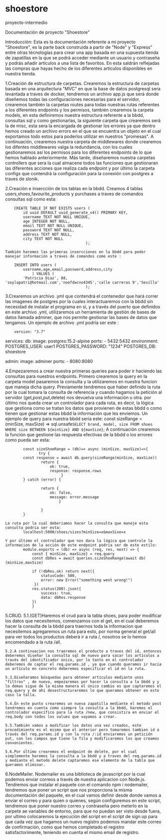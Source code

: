 # shoestore
proyecto-intermedio


Documentación de proyecto "Shoestore"

Introducción:
    Esta es la documentación referente a mi proyecto "Shoestore", es la parte back construida a partir de "Node" y "Express" entre otras técnologías para crear una app basada en una supuesta tienda de zapatillas en la que se podrá acceder mediante un usuario y contraseña y podrás añadir artículos a una lista de favoritos. En esta saldrán reflejadas las compras que hayas hecho de los diferentes artículos disponibles en nuestra tienda.

1.Creación de estructura de carpetas.
    Crearemos la estructura de carpetas basada en una arquitectura "MVC" en que la base de datos postgresql sera levantada a traves de docker, tendremos un archivo app.js que será donde diseñemos todas las configuraciones necesarias para el servidor, crearemos también la carpetas routes para todas nuestras rutas referentes a los diferentes endpoints y los permisos, también crearemos la carpeta models, en esta definiremos nuestra estructura referente a la bbdd, consultas sql y como gestionarlas, la siguiente carpeta que crearemos será la de misc, esta sera la encargada de gestionar los errores ya que dentro hemos creado un archivo errors en el que se encuentra un objeto en el cual exportamos todo estos para poderlos utilizar en nuestros "promesas". A continuación, crearemos nuestra carpeta de middlewares donde crearemos los difentes middlewares valga la redundancia, con los cuales gestionaremos asi los permisos para los diferentes endpoints de lo que hemos hablado anteriormente. Más tarde, diseñaremos nuestra carpetas controllers que sera la cual almacene todos las funciones que gestionaran las diferentes acciones que realiza cada endpoint y por último la carpeta configs que contendrá la configuración para la conexión con postgres a traves de slonik.

2.Creación e insercción de los tablas en la bbdd.
    Creamos 4 tablas users,shoes,favourite_products y purchases a traves de comandos consultas sql como esta:

        CREATE TABLE IF NOT EXISTS users (
            id uuid DEFAULT uuid_generate_v4() PRIMARY KEY,
            username TEXT NOT NULL UNIQUE,
            age INTEGER NOT NULL,
            email TEXT NOT NULL UNIQUE,
            password TEXT NOT NULL,
            address TEXT NOT NULL,
            city TEXT NOT NULL
                                        );

    También haremos las primeras insercciones en la bbdd para poder manejar información a traves de comandos como este :

        INSERT INTO users (
            username,age,email,password,address,city
                ) VALUES (
            'Patricia Diaz', 88, 'soylapatri@hotmail.com','noefdwcno4345','calle carreras 9','Sevilla'
                                        );

3.Crearemos un archivo .yml que contendrá el contenedor que hará correr las imagenes de postgres por la cuales interactuaremos con la bbdd sin necesidad de instalar el programa en sí, y a través del puerto que definidos en este archivo .yml, utilizaremos un herramienta de gestión de bases de datos llamada adminer, que nos permite gestionar las bases de datos que tengamos. Un ejemplo de archivo .yml podría ser este :

        version: "3.7"
services:
  db:
    image: postgres:15.2-alpine
    ports:
      - 5432:5432
    environment:
      POSTGRES_USER: user1
      POSTGRES_PASSWORD: "1234"
      POSTGRES_DB: shoestore

  admin:
    image: adminer
    ports:
      - 8080:8080

4.Empezaremos a crear nuestra primeras queries para poder ir haciendo las consultas para nuestros endpoints. Primero crearemos la query en la carpeta model pasaremos la consulta y la utilizaremos en nuestra funcion que maneja dicha query. Previamente tendremos que haber definido la ruta por la cual tomara la consulta de referencia y cuando hagamos la petición al servidor (get,post,put,delete) nos devuelva una información u otra. por último nos queda crear un controlador para cada ruta, es decir, la lógica que gestiona como se tratan los datos que provienen de estas bbdd o como tienen que gestionar estas bbdd la información que les enviemos.
    Un ejemplo de query para nuestra bbdd seria este:
            const sizeRange = (minSize, maxSize) => sql.unsafe`
                SELECT brand, model, size
                FROM shoes
                WHERE size BETWEEN ${minSize} AND ${maxSize}
                `;
    A continuación crearemos la función que gestione las respuesta efectivas de la bbdd o los errores como pueda ser esta:

            const sizeShoeRange = (db)=> async (minSize, maxSize)=>{
                   try {
            const response = await db.query(sizeRange(minSize, maxSize))
                    return {
                        ok: true,
                        response: response.rows
                             }
            } catch (error) {

                    return {
                        ok: false,
                        message: error.message
                            }

                    }
            }

    La ruta por la cual deberiamos hacer la consulta que maneje esta consulta podria ser esta:
            localhost:5000/shoes/sizes?minSize=x&maxSixe=x

    Y por último el controlador que nos dara la lógica que controle la informacion de la acción de este endpoint podria ser de este estilo:
            module.exports = (db) => async (req, res, next) => {
                const { minSize, maxSize} = req.query
                const dbRes = await queries.sizeShoeRange(await db)(minSize,maxSize)
                
                if (!dbRes.ok) return next({
                    statusCode: 500,
                    error: new Error("something went wrong!")
                 })
                res.status(200).json({
                    success: true,
                    data: dbRes.response
                })
                }

5.CRUD.
    5.1.(GET)Haremos el crud para la tabla shoes, para poder modificar los datos que necesitemos, comenzamos con el get, en el cual deberemos hacer la consulta de la bbdd para traernos toda la informacion que necesitemos agregaremos un ruta para esto, por norma general el get/all para ver todos los productos deberá ir a ruta /, nosotros se lo hemos encomendado a la ruta /all.
    
    5.2.A continuacion nos traeremos el producto a traves del id, entonces deberemos diseñar la consulta sql de nuevo para sacar los artículos a través del identificador único, por lo tanto en el controlador deberemos de captar el req.params.id , ya que cuando queramos ir hacia un artículo en concreto deberemos especificar el id en la ruta.

    5.3.Diseñaramos búsquedas para obtener artículos mediante unos "filtros" , de nuevo, empezaremos por hacer la consulta a la bbdd y y lo demas sigue de la misma manera el único cambio es que captaremos el req.query y de ahi desestructuraremos lo que queramos obtener en este caso la talla.

    5.4.En este punto crearemos un nueva zapatilla mediante el metodo post tendremos en cuenta como siempre la consulta a la bbdd, haremos el controlador específico para la ruta /new, que consistira en enviar el req.body con todos los values que vayamos a crear.

    5.5.También vamos a modificar los datos una vez creados, este procedimiento es el mismo que el anterior pero tomaremos tambien id a través del req.params.id y con la ruta /:id enviaremos un petición put, con los campos que tiene la fila y modificaremos los que creamos convenientes.

    5.6.Por último crearemos el endpoint de delete, por el cual simplemente haremos la consulta a la bbdd y a traves del req.params.id y mediante el metodo delete captaremos ese elemento de la tabla que queramos eliminar.

6.NodeMailer.
    Nodemailer es una biblioteca de javascript por la cual podemos enviar correos a través de nuestra aplicacion con Node.js.
    Tendremos que instalar el paquete con el comando npm i nodemailer, tendremos que poner un script que nos proporciona la misma documentación del paquete, en el cual vamos definir desde donde vamos a enviar el correo y para quien o quienes, según configuremos en este script, tendremos que poner nuestro correo y contraseña pero meterlo en la carpete ae variables de entorno, para que no puedan ser visto desde fuera, por ultimo colocaremos la ejecución del script en el script de sign up para que cada vez que hagamos un nuevo registro podemos mandar este correo de confirmación, como que hemos completado el registro satisfactorimente, teniendo en cuenta el mismo email de registro.
        